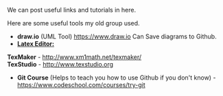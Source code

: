 We can post useful links and tutorials in here.

Here are some useful tools my old group used.
* <b>draw.io</b> (UML Tool) https://www.draw.io Can Save diagrams to Github.
* <u><b>Latex Editor:</b></u>

 **TexMaker** - http://www.xm1math.net/texmaker/  
 **TexStudio** - http://www.texstudio.org 
 
* <b>Git Course</b> (Helps to teach you how to use Github if you don't know) - https://www.codeschool.com/courses/try-git
